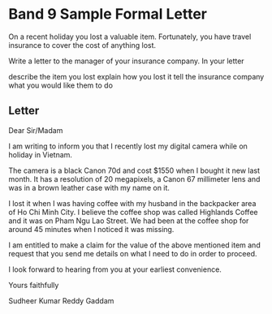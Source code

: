 # Band 9 Sample Formal Letter
On a recent holiday you lost a valuable item. Fortunately, you have travel insurance to cover the cost of anything lost.

Write a letter to the manager of your insurance company. In your letter

describe the item you lost
explain how you lost it
tell the insurance company what you would like them to do

## Letter

Dear Sir/Madam

I am writing to inform you that I recently lost my digital camera while on holiday in Vietnam.

The camera is a black Canon 70d and cost $1550 when I bought it new last month. It has a resolution of 20 megapixels, a Canon 67 millimeter lens and was in a brown leather case with my name on it.

I lost it when I was having coffee with my husband in the backpacker area of Ho Chi Minh City. I believe the coffee shop was called Highlands Coffee and it was on Pham Ngu Lao Street. We had been at the coffee shop for around 45 minutes when I noticed it was missing.

I am entitled to make a claim for the value of the above mentioned item and request that you send me details on what I need to do in order to proceed.

I look forward to hearing from you at your earliest convenience.

Yours faithfully

Sudheer Kumar Reddy Gaddam